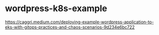 # wordpress-k8s-example
https://caggri.medium.com/deploying-example-wordpress-application-to-eks-with-gitops-practices-and-chaos-scenarios-9d234e6bc722
